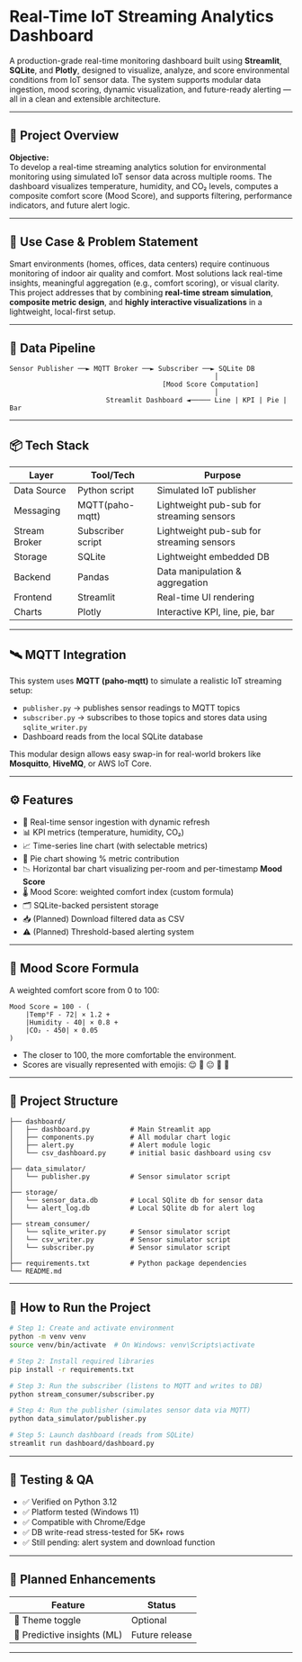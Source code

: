 
# Real-Time IoT Streaming Analytics Dashboard

A production-grade real-time monitoring dashboard built using **Streamlit**, **SQLite**, and **Plotly**, designed to visualize, analyze, and score environmental conditions from IoT sensor data. The system supports modular data ingestion, mood scoring, dynamic visualization, and future-ready alerting — all in a clean and extensible architecture.

---

## 📌 Project Overview

**Objective:**  
To develop a real-time streaming analytics solution for environmental monitoring using simulated IoT sensor data across multiple rooms. The dashboard visualizes temperature, humidity, and CO₂ levels, computes a composite comfort score (Mood Score), and supports filtering, performance indicators, and future alert logic.

---

## 🧠 Use Case & Problem Statement

Smart environments (homes, offices, data centers) require continuous monitoring of indoor air quality and comfort. Most solutions lack real-time insights, meaningful aggregation (e.g., comfort scoring), or visual clarity.  
This project addresses that by combining **real-time stream simulation**, **composite metric design**, and **highly interactive visualizations** in a lightweight, local-first setup.

---

## 🔁 Data Pipeline

```
Sensor Publisher ──► MQTT Broker ──► Subscriber ──► SQLite DB
                                                   │
                                      [Mood Score Computation]
                                                   │
                        Streamlit Dashboard ◄───── Line | KPI | Pie | Bar
```

---

## 📦 Tech Stack

| Layer         | Tool/Tech         | Purpose                                               |
|---------------|-------------------|-------------------------------------------------------|
| Data Source   | Python script     | Simulated IoT publisher                               |
| Messaging     | MQTT(paho-mqtt)   | Lightweight pub-sub for streaming sensors             |
| Stream Broker | Subscriber script | Lightweight pub-sub for streaming sensors             |
| Storage       | SQLite            | Lightweight embedded DB                               |
| Backend       | Pandas            | Data manipulation & aggregation                       |
| Frontend      | Streamlit         | Real-time UI rendering                                |
| Charts        | Plotly            | Interactive KPI, line, pie, bar                       |

---

## 🛰️ MQTT Integration

This system uses **MQTT (paho-mqtt)** to simulate a realistic IoT streaming setup:

- `publisher.py` → publishes sensor readings to MQTT topics
- `subscriber.py` → subscribes to those topics and stores data using `sqlite_writer.py`
- Dashboard reads from the local SQLite database

This modular design allows easy swap-in for real-world brokers like **Mosquitto**, **HiveMQ**, or AWS IoT Core.

---

## ⚙️ Features

- 📡 Real-time sensor ingestion with dynamic refresh
- 📊 KPI metrics (temperature, humidity, CO₂)
- 📈 Time-series line chart (with selectable metrics)
- 🧩 Pie chart showing % metric contribution
- 📉 Horizontal bar chart visualizing per-room and per-timestamp **Mood Score**
- 🌡️ Mood Score: weighted comfort index (custom formula)
- 🗂️ SQLite-backed persistent storage
- 📥 (Planned) Download filtered data as CSV
- ⚠️ (Planned) Threshold-based alerting system

---

## 🧮 Mood Score Formula

A weighted comfort score from 0 to 100:

```
Mood Score = 100 - (
    |Temp°F - 72| × 1.2 +
    |Humidity - 40| × 0.8 +
    |CO₂ - 450| × 0.05
)
```

- The closer to 100, the more comfortable the environment.
- Scores are visually represented with emojis: 😌 🙂 😐 😤 🫠

---

## 📁 Project Structure

```
├── dashboard/
│   ├── dashboard.py          # Main Streamlit app
│   ├── components.py         # All modular chart logic
│   ├── alert.py              # Alert module logic 
│   └── csv_dashboard.py      # initial basic dashboard using csv
│
├── data_simulator/
│   └── publisher.py          # Sensor simulator script
│
├── storage/
│   └── sensor_data.db        # Local SQlite db for sensor data
│   └── alert_log.db          # Local SQlite db for alert log 
│
├── stream_consumer/
│   └── sqlite_writer.py      # Sensor simulator script
│   └── csv_writer.py         # Sensor simulator script
│   └── subscriber.py         # Sensor simulator script
│
├── requirements.txt          # Python package dependencies
└── README.md
```

---

## 🔧 How to Run the Project

```bash
# Step 1: Create and activate environment
python -m venv venv
source venv/bin/activate  # On Windows: venv\Scripts\activate

# Step 2: Install required libraries
pip install -r requirements.txt

# Step 3: Run the subscriber (listens to MQTT and writes to DB)
python stream_consumer/subscriber.py

# Step 4: Run the publisher (simulates sensor data via MQTT)
python data_simulator/publisher.py

# Step 5: Launch dashboard (reads from SQLite)
streamlit run dashboard/dashboard.py

```

---

## 🧪 Testing & QA

- ✅ Verified on Python 3.12
- ✅ Platform tested (Windows 11)
- ✅ Compatible with Chrome/Edge
- ✅ DB write-read stress-tested for 5K+ rows
- ✅ Still pending: alert system and download function

---

## 🚀 Planned Enhancements

| Feature                       | Status         |
|-------------------------------|----------------|
| 🌈 Theme toggle              | Optional        |
| 🧠 Predictive insights (ML)  | Future release  |

---